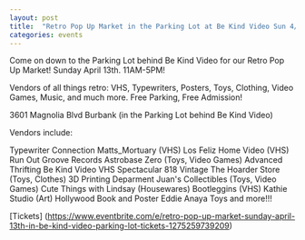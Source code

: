 ```yaml
---
layout: post
title:  "Retro Pop Up Market in the Parking Lot at Be Kind Video Sun 4/13"
categories: events
---
```


Come on down to the Parking Lot behind Be Kind Video for our Retro Pop Up Market!
Sunday April 13th. 11AM-5PM!

Vendors of all things retro: VHS, Typewriters, Posters, Toys, Clothing, Video Games, Music, and much more.
Free Parking, Free Admission!

3601 Magnolia Blvd Burbank (in the Parking Lot behind Be Kind Video)

Vendors include:

Typewriter Connection
Matts_Mortuary (VHS)
Los Feliz Home Video (VHS)
Run Out Groove Records
Astrobase Zero (Toys, Video Games)
Advanced Thrifting
Be Kind Video
VHS Spectacular
818 Vintage
The Hoarder Store (Toys, Clothes)
3D Printing Deparment
Juan's Collectibles (Toys, Video Games)
Cute Things with Lindsay (Housewares)
Bootleggins (VHS)
Kathie Studio (Art)
Hollywood Book and Poster
Eddie Anaya Toys
and more!!!

[Tickets] (https://www.eventbrite.com/e/retro-pop-up-market-sunday-april-13th-in-be-kind-video-parking-lot-tickets-1275259739209)
